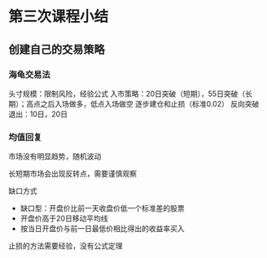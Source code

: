 # 第三次课程小结

## 创建自己的交易策略

### 海龟交易法

头寸规模：限制风险，经验公式
入市策略：20日突破（短期），55日突破（长期）；高点之后入场做多，低点入场做空
逐步建仓和止损（标准0.02）
反向突破退出：10日，20日

### 均值回复

市场没有明显趋势，随机波动

长短期市场会出现反转点，需要谨慎观察

缺口方式
 - 缺口型：开盘价比前一天收盘价低一个标准差的股票
 - 开盘价高于20日移动平均线
 - 按当日开盘价与前一日最低价相比得出的收益率买入

止损的方法需要经验，没有公式定理

